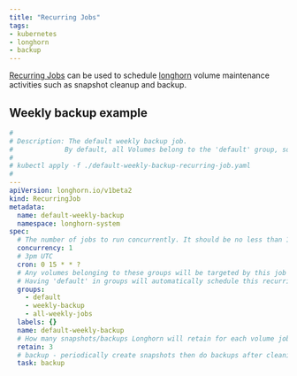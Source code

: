 ```yaml
---
title: "Recurring Jobs"
tags:
- kubernetes
- longhorn
- backup
---
```


[Recurring Jobs](https://longhorn.io/docs/1.7.0/snapshots-and-backups/scheduling-backups-and-snapshots/) can be used to 
schedule [longhorn](../longhorn) volume maintenance activities such as snapshot cleanup and backup. 
<!--more-->

## Weekly backup example

```yaml
#
# Description: The default weekly backup job.
#             By default, all Volumes belong to the 'default' group, so unless specified otherwise this backup job will apply.
#
# kubectl apply -f ./default-weekly-backup-recurring-job.yaml
#
---
apiVersion: longhorn.io/v1beta2
kind: RecurringJob
metadata:
  name: default-weekly-backup
  namespace: longhorn-system
spec:
  # The number of jobs to run concurrently. It should be no less than 1.
  concurrency: 1
  # 3pm UTC
  cron: 0 15 * * ?
  # Any volumes belonging to these groups will be targeted by this job
  # Having 'default' in groups will automatically schedule this recurring job to any volume with no recurring job
  groups:
    - default
    - weekly-backup
    - all-weekly-jobs
  labels: {}
  name: default-weekly-backup
  # How many snapshots/backups Longhorn will retain for each volume job. It should be no less than 1.
  retain: 3
  # backup - periodically create snapshots then do backups after cleaning up outdated snapshots
  task: backup
```

